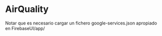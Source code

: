 # AirQuality

Notar que es necesario cargar un fichero google-services.json apropiado en FirebaseUI/app/
